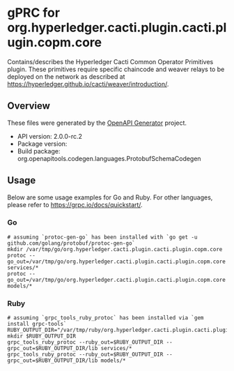 # gPRC for org.hyperledger.cacti.plugin.cacti.plugin.copm.core

Contains/describes the Hyperledger Cacti Common Operator Primitives plugin.  These primitives require specific chaincode and weaver relays to be deployed on the network as described at https://hyperledger.github.io/cacti/weaver/introduction/.

## Overview
These files were generated by the [OpenAPI Generator](https://openapi-generator.tech) project.

- API version: 2.0.0-rc.2
- Package version: 
- Build package: org.openapitools.codegen.languages.ProtobufSchemaCodegen

## Usage

Below are some usage examples for Go and Ruby. For other languages, please refer to https://grpc.io/docs/quickstart/.

### Go
```
# assuming `protoc-gen-go` has been installed with `go get -u github.com/golang/protobuf/protoc-gen-go`
mkdir /var/tmp/go/org.hyperledger.cacti.plugin.cacti.plugin.copm.core
protoc --go_out=/var/tmp/go/org.hyperledger.cacti.plugin.cacti.plugin.copm.core services/*
protoc --go_out=/var/tmp/go/org.hyperledger.cacti.plugin.cacti.plugin.copm.core models/*
```

### Ruby
```
# assuming `grpc_tools_ruby_protoc` has been installed via `gem install grpc-tools`
RUBY_OUTPUT_DIR="/var/tmp/ruby/org.hyperledger.cacti.plugin.cacti.plugin.copm.core"
mkdir $RUBY_OUTPUT_DIR
grpc_tools_ruby_protoc --ruby_out=$RUBY_OUTPUT_DIR --grpc_out=$RUBY_OUTPUT_DIR/lib services/*
grpc_tools_ruby_protoc --ruby_out=$RUBY_OUTPUT_DIR --grpc_out=$RUBY_OUTPUT_DIR/lib models/*
```
